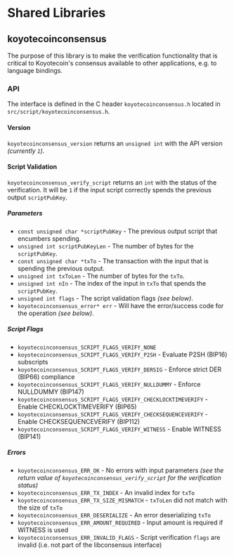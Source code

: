 Shared Libraries
================

## koyotecoinconsensus

The purpose of this library is to make the verification functionality that is critical to Koyotecoin's consensus available to other applications, e.g. to language bindings.

### API

The interface is defined in the C header `koyotecoinconsensus.h` located in `src/script/koyotecoinconsensus.h`.

#### Version

`koyotecoinconsensus_version` returns an `unsigned int` with the API version *(currently `1`)*.

#### Script Validation

`koyotecoinconsensus_verify_script` returns an `int` with the status of the verification. It will be `1` if the input script correctly spends the previous output `scriptPubKey`.

##### Parameters
- `const unsigned char *scriptPubKey` - The previous output script that encumbers spending.
- `unsigned int scriptPubKeyLen` - The number of bytes for the `scriptPubKey`.
- `const unsigned char *txTo` - The transaction with the input that is spending the previous output.
- `unsigned int txToLen` - The number of bytes for the `txTo`.
- `unsigned int nIn` - The index of the input in `txTo` that spends the `scriptPubKey`.
- `unsigned int flags` - The script validation flags *(see below)*.
- `koyotecoinconsensus_error* err` - Will have the error/success code for the operation *(see below)*.

##### Script Flags
- `koyotecoinconsensus_SCRIPT_FLAGS_VERIFY_NONE`
- `koyotecoinconsensus_SCRIPT_FLAGS_VERIFY_P2SH` - Evaluate P2SH (BIP16) subscripts
- `koyotecoinconsensus_SCRIPT_FLAGS_VERIFY_DERSIG` - Enforce strict DER (BIP66) compliance
- `koyotecoinconsensus_SCRIPT_FLAGS_VERIFY_NULLDUMMY` - Enforce NULLDUMMY (BIP147)
- `koyotecoinconsensus_SCRIPT_FLAGS_VERIFY_CHECKLOCKTIMEVERIFY` - Enable CHECKLOCKTIMEVERIFY (BIP65)
- `koyotecoinconsensus_SCRIPT_FLAGS_VERIFY_CHECKSEQUENCEVERIFY` - Enable CHECKSEQUENCEVERIFY (BIP112)
- `koyotecoinconsensus_SCRIPT_FLAGS_VERIFY_WITNESS` - Enable WITNESS (BIP141)

##### Errors
- `koyotecoinconsensus_ERR_OK` - No errors with input parameters *(see the return value of `koyotecoinconsensus_verify_script` for the verification status)*
- `koyotecoinconsensus_ERR_TX_INDEX` - An invalid index for `txTo`
- `koyotecoinconsensus_ERR_TX_SIZE_MISMATCH` - `txToLen` did not match with the size of `txTo`
- `koyotecoinconsensus_ERR_DESERIALIZE` - An error deserializing `txTo`
- `koyotecoinconsensus_ERR_AMOUNT_REQUIRED` - Input amount is required if WITNESS is used
- `koyotecoinconsensus_ERR_INVALID_FLAGS` - Script verification `flags` are invalid (i.e. not part of the libconsensus interface)
